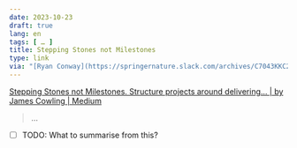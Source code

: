 ```yaml
---
date: 2023-10-23
draft: true
lang: en
tags: [ … ]
title: Stepping Stones not Milestones
type: link
via: "[Ryan Conway](https://springernature.slack.com/archives/C7043KKC2/p1696602984121759)"
---
```


[Stepping Stones not Milestones. Structure projects around delivering… | by James Cowling | Medium](https://medium.com/@jamesacowling/stepping-stones-not-milestones-e6be0073563f)

> …

* [ ] TODO: What to summarise from this?
